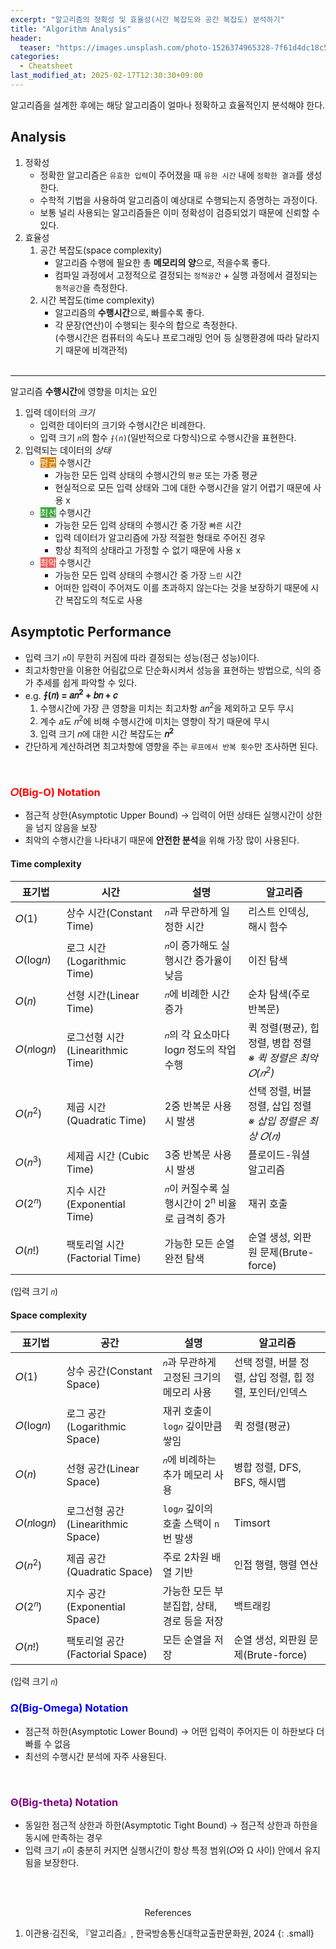 ```yaml
---
excerpt: "알고리즘의 정확성 및 효율성(시간 복잡도와 공간 복잡도) 분석하기"
title: "Algorithm Analysis"
header:
  teaser: "https://images.unsplash.com/photo-1526374965328-7f61d4dc18c5?q=80&w=2070&auto=format&fit=crop&ixlib=rb-4.0.3&ixid=M3wxMjA3fDB8MHxwaG90by1wYWdlfHx8fGVufDB8fHx8fA%3D%3D"
categories:
  - Cheatsheet
last_modified_at: 2025-02-17T12:30:30+09:00
---
```

알고리즘을 설계한 후에는 해당 알고리즘이 얼마나 정확하고 효율적인지 분석해야 한다.

## Analysis

1. 정확성
   - 정확한 알고리즘은 `유효한 입력`이 주어졌을 때 `유한 시간` 내에 `정확한 결과`를 생성한다.
   - 수학적 기법을 사용하여 알고리즘이 예상대로 수행되는지 증명하는 과정이다.
   - 보통 널리 사용되는 알고리즘들은 이미 정확성이 검증되었기 때문에 신뢰할 수 있다.
2. 효율성
   1. <i class="fa-solid fa-memory"></i> 공간 복잡도(space complexity)
      - 알고리즘 수행에 필요한 총 **메모리의 양**으로, 적을수록 좋다.
      - 컴파일 과정에서 고정적으로 결정되는 `정적공간` + 실행 과정에서 결정되는 `동적공간`을 측정한다.
   2. <i class="fa-solid fa-clock"></i> 시간 복잡도(time complexity)
      - 알고리즘의 **수행시간**으로, 빠를수록 좋다.
      - 각 문장(연산)이 수행되는 횟수의 합으로 측정한다.   
      (수행시간은 컴퓨터의 속도나 프로그래밍 언어 등 실행환경에 따라 달라지기 때문에 비객관적)
<br><br>

---

알고리즘 **수행시간**에 영향을 미치는 요인

1. 입력 데이터의 *크기*
   - 입력한 데이터의 크기와 수행시간은 비례한다.
   - 입력 크기 `𝑛`의 함수 `⨍(𝑛)`(일반적으로 다항식)으로 수행시간을 표현한다.
2. 입력되는 데이터의 *상태*
   - <mark style='background-color: #d67f05; color: white'>평균</mark> 수행시간
      - 가능한 모든 입력 상태의 수행시간의 `평균` 또는 가중 평균
      - 현실적으로 모든 입력 상태와 그에 대한 수행시간을 알기 어렵기 때문에 사용 x
   - <mark style='background-color: #3fa63f; color: white'>최선</mark> 수행시간
      - 가능한 모든 입력 상태의 수행시간 중 가장 `빠른` 시간
      - 입력 데이터가 알고리즘에 가장 적절한 형태로 주어진 경우
      - 항상 최적의 상태라고 가정할 수 없기 때문에 사용 x
   - <mark style='background-color: #ee5f5b; color: white'>최악</mark> 수행시간
      - 가능한 모든 입력 상태의 수행시간 중 가장 `느린` 시간
      - 어떠한 입력이 주어져도 이를 초과하지 않는다는 것을 보장하기 때문에 시간 복잡도의 척도로 사용

## Asymptotic Performance

- 입력 크기 `𝑛`이 무한히 커짐에 따라 결정되는 성능(점근 성능)이다.
- 최고차항만을 이용한 어림값으로 단순화시켜서 성능을 표현하는 방법으로, 식의 증가 추세를 쉽게 파악할 수 있다.
- e.g. **⨍(𝑛) = 𝑎𝑛<sup>2</sup> + 𝑏𝑛 + 𝑐**
   1. 수행시간에 가장 큰 영향을 미치는 최고차항 𝑎𝑛<sup>2</sup>을 제외하고 모두 무시
   2. 계수 𝑎도 𝑛<sup>2</sup>에 비해 수행시간에 미치는 영향이 작기 때문에 무시
   3. 입력 크기 𝑛에 대한 시간 복잡도는 **𝑛<sup>2</sup>**
- 간단하게 계산하려면 최고차항에 영향을 주는 `루프에서 반복 횟수`만 조사하면 된다.
<br>   

### <font color="red">𝑂(Big-O) Notation</font>

- 점근적 상한(Asymptotic Upper Bound) → 입력이 어떤 상태든 실행시간이 상한을 넘지 않음을 보장
- 최악의 수행시간을 나타내기 때문에 **안전한 분석**을 위해 가장 많이 사용된다.

#### Time complexity

| 표기법             | 시간                            | 설명                                       | 알고리즘                                |
|------------------|--------------------------------|-------------------------------------------|---------------------------------------|
| 𝑂(1)             | 상수 시간(Constant Time)         | `𝑛`과 무관하게 일정한 시간                   | 리스트 인덱싱, 해시 함수                           |
| 𝑂(log𝑛)          | 로그 시간(Logarithmic Time)      | `𝑛`이 증가해도 실행시간 증가율이 낮음              | 이진 탐색                               |
| 𝑂(𝑛)             | 선형 시간(Linear Time)           | `𝑛`에 비례한 시간 증가                          | 순차 탐색(주로 반복문)                     |
| 𝑂(𝑛log𝑛)         | 로그선형 시간(Linearithmic Time)  | `𝑛`의 각 요소마다 log𝑛 정도의 작업 수행           | 퀵 정렬(평균), 힙 정렬, 병합 정렬<br>*※ 퀵 정렬은 최악 𝑂(𝑛<sup>2</sup>)*         |
| 𝑂(𝑛<sup>2</sup>) | 제곱 시간(Quadratic Time)        | 2중 반복문 사용 시 발생                    | 선택 정렬, 버블 정렬, 삽입 정렬<br>*※ 삽입 정렬은 최상 𝑂(𝑛)*  |
| 𝑂(𝑛<sup>3</sup>) | 세제곱 시간 (Cubic Time)          | 3중 반복문 사용 시 발생                     | 플로이드-워셜 알고리즘                     |
| 𝑂(2<sup>𝑛</sup>) | 지수 시간(Exponential Time)      | `𝑛`이 커질수록 실행시간이 2<sup>n</sup> 비율로 급격히 증가 | 재귀 호출   |
| 𝑂(𝑛!)            | 팩토리얼 시간(Factorial Time)     | 가능한 모든 순열 완전 탐색           | 순열 생성, 외판원 문제(Brute-force)   |

(입력 크기 `𝑛`)

#### Space complexity

| 표기법            | 공간                             | 설명                                     | 알고리즘 |
|------------------|--------------------------------|----------------------------------------|--------|
| 𝑂(1)             | 상수 공간(Constant Space)        | `𝑛`과 무관하게 고정된 크기의 메모리 사용        | 선택 정렬, 버블 정렬, 삽입 정렬, 힙 정렬, 포인터/인덱스 | 
| 𝑂(log𝑛)          | 로그 공간(Logarithmic Space)     | 재귀 호출이 `log𝑛` 깊이만큼 쌓임              | 퀵 정렬(평균) |
| 𝑂(𝑛)             | 선형 공간(Linear Space)          | `𝑛`에 비례하는 추가 메모리 사용               | 병합 정렬, DFS, BFS, 해시맵 |
| 𝑂(𝑛log𝑛)         | 로그선형 공간(Linearithmic Space) | `log𝑛` 깊이의 호출 스택이 `n`번 발생          | Timsort |
| 𝑂(𝑛<sup>2</sup>) | 제곱 공간(Quadratic Space)       | 주로 2차원 배열 기반                        | 인접 행렬, 행렬 연산 |
| 𝑂(2<sup>𝑛</sup>) | 지수 공간(Exponential Space)     | 가능한 모든 부분집합, 상태, 경로 등을 저장       | 백트래킹 | 
| 𝑂(𝑛!)            | 팩토리얼 공간(Factorial Space)    | 모든 순열을 저장                           | 순열 생성, 외판원 문제(Brute-force) |

(입력 크기 `𝑛`)
<br>

### <font color="blue">Ω(Big-Omega) Notation</font>

- 점근적 하한(Asymptotic Lower Bound) → 어떤 입력이 주어지든 이 하한보다 더 빠를 수 없음
- 최선의 수행시간 분석에 자주 사용된다.
<br>

### <font color="purple">Θ(Big-theta) Notation</font>

- 동일한 점근적 상한과 하한(Asymptotic Tight Bound) → 점근적 상한과 하한을 동시에 만족하는 경우
- 입력 크기 `𝑛`이 충분히 커지면 실행시간이 항상 특정 범위(𝑂와 Ω 사이) 안에서 유지됨을 보장한다.

<br><br>
<center>References</center>

1. 이관용·김진욱, 『알고리즘』, 한국방송통신대학교출판문화원, 2024
{: .small}